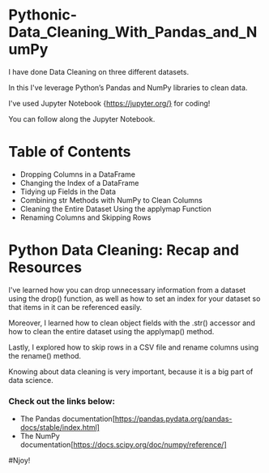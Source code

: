 # Pythonic-Data_Cleaning_With_Pandas_and_NumPy

I have done Data Cleaning on three different datasets.

In this I've leverage Python’s Pandas and NumPy libraries to clean data.

I've used Jupyter Notebook {https://jupyter.org/} for coding!

You can follow along the Jupyter Notebook.

# Table of Contents

* Dropping Columns in a DataFrame
* Changing the Index of a DataFrame
* Tidying up Fields in the Data
* Combining str Methods with NumPy to Clean Columns
* Cleaning the Entire Dataset Using the applymap Function
* Renaming Columns and Skipping Rows

# Python Data Cleaning: Recap and Resources

I've learned how you can drop unnecessary information from a dataset using the drop() function,
as well as how to set an index for your dataset so that items in it can be referenced easily.

Moreover, I learned how to clean object fields with the .str() accessor and how to clean the entire dataset using the applymap() method.

Lastly, I explored how to skip rows in a CSV file and rename columns using the rename() method.

Knowing about data cleaning is very important, because it is a big part of data science.

### Check out the links below:

* The Pandas documentation[https://pandas.pydata.org/pandas-docs/stable/index.html]
* The NumPy documentation[https://docs.scipy.org/doc/numpy/reference/]




#Njoy!
